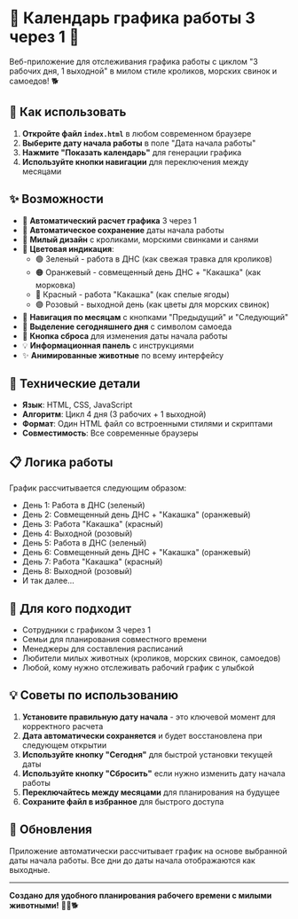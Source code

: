 # 🐰 Календарь графика работы 3 через 1 🐹

Веб-приложение для отслеживания графика работы с циклом "3 рабочих дня, 1 выходной" в милом стиле кроликов, морских свинок и самоедов! 🐕

## 🚀 Как использовать

1. **Откройте файл `index.html`** в любом современном браузере
2. **Выберите дату начала работы** в поле "Дата начала работы"
3. **Нажмите "Показать календарь"** для генерации графика
4. **Используйте кнопки навигации** для переключения между месяцами

## ✨ Возможности

- 🎯 **Автоматический расчет графика** 3 через 1
- 💾 **Автоматическое сохранение** даты начала работы
- 🐰 **Милый дизайн** с кроликами, морскими свинками и санями
- 🎨 **Цветовая индикация**:
  - 🟢 Зеленый - работа в ДНС (как свежая травка для кроликов)
  - 🟠 Оранжевый - совмещенный день ДНС + "Какашка" (как морковка)
  - 🔴 Красный - работа "Какашка" (как спелые ягоды)
  - 🟣 Розовый - выходной день (как цветы для морских свинок)
- 📅 **Навигация по месяцам** с кнопками "Предыдущий" и "Следующий"
- 📍 **Выделение сегодняшнего дня** с символом самоеда
- 🔄 **Кнопка сброса** для изменения даты начала работы
- 💡 **Информационная панель** с инструкциями
- ✨ **Анимированные животные** по всему интерфейсу

## 🔧 Технические детали

- **Язык**: HTML, CSS, JavaScript
- **Алгоритм**: Цикл 4 дня (3 рабочих + 1 выходной)
- **Формат**: Один HTML файл со встроенными стилями и скриптами
- **Совместимость**: Все современные браузеры

## 📋 Логика работы

График рассчитывается следующим образом:
- День 1: Работа в ДНС (зеленый)
- День 2: Совмещенный день ДНС + "Какашка" (оранжевый)
- День 3: Работа "Какашка" (красный)
- День 4: Выходной (розовый)
- День 5: Работа в ДНС (зеленый)
- День 6: Совмещенный день ДНС + "Какашка" (оранжевый)
- День 7: Работа "Какашка" (красный)
- День 8: Выходной (розовый)
- И так далее...

## 🎯 Для кого подходит

- Сотрудники с графиком 3 через 1
- Семьи для планирования совместного времени
- Менеджеры для составления расписаний
- Любители милых животных (кроликов, морских свинок, самоедов)
- Любой, кому нужно отслеживать рабочий график с улыбкой

## 💡 Советы по использованию

1. **Установите правильную дату начала** - это ключевой момент для корректного расчета
2. **Дата автоматически сохраняется** и будет восстановлена при следующем открытии
3. **Используйте кнопку "Сегодня"** для быстрой установки текущей даты
4. **Используйте кнопку "Сбросить"** если нужно изменить дату начала работы
5. **Переключайтесь между месяцами** для планирования на будущее
6. **Сохраните файл в избранное** для быстрого доступа

## 🔄 Обновления

Приложение автоматически рассчитывает график на основе выбранной даты начала работы. Все дни до даты начала отображаются как выходные.

---

**Создано для удобного планирования рабочего времени с милыми животными!** 🐰🐹🐕 